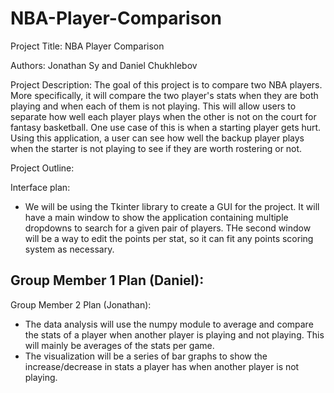 # NBA-Player-Comparison
Project Title: NBA Player Comparison

Authors: Jonathan Sy and Daniel Chukhlebov

Project Description:
The goal of this project is to compare two NBA players. More specifically, it will compare the two player's stats when they are both playing and when each of them is not playing. This will allow users to separate how well each player plays when the other is not on the court for fantasy basketball. One use case of this is when a starting player gets hurt. Using this application, a user can see how well the backup player plays when the starter is not playing to see if they are worth rostering or not. 

Project Outline:

Interface plan:
- We will be using the Tkinter library to create a GUI for the project. It will have a main window to show the application containing multiple dropdowns to search for a given pair of players. THe second window will be a way to edit the points per stat, so it can fit any points scoring system as necessary.

Group Member 1 Plan (Daniel):
- 

Group Member 2 Plan (Jonathan):
- The data analysis will use the numpy module to average and compare the stats of a player when another player is playing and not playing. This will mainly be averages of the stats per game.
- The visualization will be a series of bar graphs to show the increase/decrease in stats a player has when another player is not playing.
